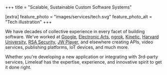 +++
title = "Scalable, Sustainable Custom Software Systems"

[extra]
feature_photo = "images/services/tech.svg"
feature_photo_alt = "Tech illustration"
+++

We have decades of collective experience in every facet of building software. We've worked at [Google][2], [Electronic Arts][3], [ngrok][4], [Kinetic][5], [Harvard University][6], [RSA Security][8], [JW Player][7], and elsewhere creating APIs, video services, publishing platforms, IoT devices, and much more.

Whether you're developing a new application or integrating with 3rd-party services, Limeleaf has the expertise, experience, and innovative spirit to get it done right.

[2]: https://www.google.com/chrome "Google Chrome website"
[3]: https://ea.com "EA website"
[4]: https://ngrok.com "ngrok website"
[5]: https://wearekinetic.com "Kinetic website"
[6]: https://www.harvard.edu "Harvard website"
[7]: https://www.jwplayer.com "JW Player website"
[8]: https://rsa.com "RSA website"